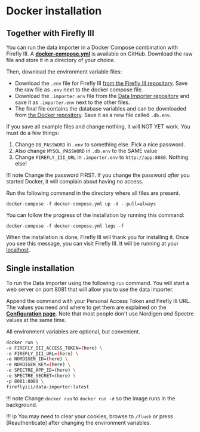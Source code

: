 # Docker installation

## Together with Firefly III

You can run the data importer in a Docker Compose combination with Firefly III. A **[docker-compose.yml](https://github.com/firefly-iii/docker/blob/main/docker-compose-data.yml)** is available on GitHub. Download the raw file and store it in a directory of your choice.

Then, download the environment variable files:

- Download the `.env` file for Firefly III [from the Firefly III repository](https://github.com/firefly-iii/firefly-iii/blob/main/.env.example). Save the raw file as `.env` next to the docker compose file.
- Download the `.importer.env` file from the [Data Importer repository](https://github.com/firefly-iii/data-importer/blob/main/.env.example) and save it as `.importer.env` next to the other files.
- The final file contains the database variables and can be downloaded from [the Docker repository](https://raw.githubusercontent.com/firefly-iii/docker/main/database.env). Save it as a new file called `.db.env`.

If you save all example files and change nothing, it will NOT YET work. You must do a few things: 

1. Change `DB_PASSWORD` in `.env` to something else. Pick a nice password.
2. Also change `MYSQL_PASSWORD` in `.db.env` to the SAME value
3. Change `FIREFLY_III_URL` in `.importer.env` to `http://app:8080`. Nothing else!

!!! note
    Change the password FIRST. If you change the password *after* you started Docker, it will complain about having no access.

Run the following command in the directory where all files are present.

```text
docker-compose -f docker-compose.yml up -d --pull=always
```

You can follow the progress of the installation by running this command:

```text
docker-compose -f docker-compose.yml logs -f
```

When the installation is done, Firefly III will thank you for installing it. Once you see this message, you can visit Firefly III. It will be running at your [localhost](http://localhost).

## Single installation

To run the Data Importer using the following `run` command. You will start a web server on port 8081 that will allow you to use the data importer.  

Append the command with your Personal Access Token and Firefly III URL. The values you need and where to get them are explained on the **[Configuration page](configuration.md)**. Note that most people don't use Nordigen *and* Spectre values at the same time.

All environment variables are optional, but convenient.

```bash
docker run \
-e FIREFLY_III_ACCESS_TOKEN=(here) \
-e FIREFLY_III_URL=(here) \
-e NORDIGEN_ID=(here) \
-e NORDIGEN_KEY=(here) \
-e SPECTRE_APP_ID=(here) \
-e SPECTRE_SECRET=(here) \
-p 8081:8080 \
fireflyiii/data-importer:latest

```

!!! note
    Change `docker run` to `docker run -d` so the image runs in the background.

!!! ip
    You may need to clear your cookies, browse to `/flush` or press \[Reauthenticate\] after changing the environment variables.


